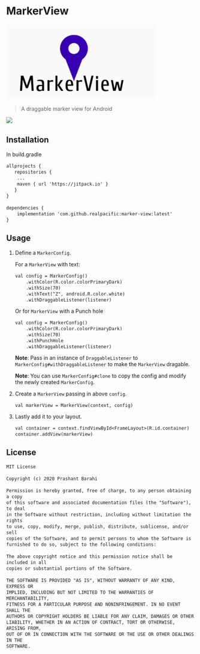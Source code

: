 # MarkerView

<img width=400 height=200 src="image.png"/>

> A draggable marker view for Android

[![](https://jitpack.io/v/realpacific/marker-view.svg)](https://jitpack.io/#realpacific/marker-view)


## Installation

In build.gradle

```
allprojects {
   repositories {
	...
	maven { url 'https://jitpack.io' }
   }
}

dependencies {
    implementation 'com.github.realpacific:marker-view:latest'
}
```

## Usage

<ol>

<li> 
Define a <code>MarkerConfig</code>.

For a `MarkerView` with text:

```
val config = MarkerConfig()
    .withColor(R.color.colorPrimaryDark)
    .withSize(70)
    .withText("Z", android.R.color.white)
    .withDraggableListener(listener)
```

Or for `MarkerView` with a Punch hole

```
val config = MarkerConfig()
    .withColor(R.color.colorPrimaryDark)
    .withSize(70)
    .withPunchHole
    .withDraggableListener(listener)
```

</li>

<b>Note</b>: Pass in an instance of `DraggableListener` to `MarkerConfig#withDraggableListener` to make the `MarkerView` dragable.

<b>Note</b>: You can use `MarkerConfig#clone` to copy the config and modify the newly created `MarkerConfig`.

<li> Create a <code>MarkerView</code> passing in above <code>config</code>.

```
val markerView = MarkerView(context, config)
```

</li>

<li>Lastly add it to your layout.

```
val container = context.findViewById<FrameLayout>(R.id.container)
container.addView(markerView)
```

</li>

</ol>

## License

```
MIT License

Copyright (c) 2020 Prashant Barahi

Permission is hereby granted, free of charge, to any person obtaining a copy
of this software and associated documentation files (the "Software"), to deal
in the Software without restriction, including without limitation the rights
to use, copy, modify, merge, publish, distribute, sublicense, and/or sell
copies of the Software, and to permit persons to whom the Software is
furnished to do so, subject to the following conditions:

The above copyright notice and this permission notice shall be included in all
copies or substantial portions of the Software.

THE SOFTWARE IS PROVIDED "AS IS", WITHOUT WARRANTY OF ANY KIND, EXPRESS OR
IMPLIED, INCLUDING BUT NOT LIMITED TO THE WARRANTIES OF MERCHANTABILITY,
FITNESS FOR A PARTICULAR PURPOSE AND NONINFRINGEMENT. IN NO EVENT SHALL THE
AUTHORS OR COPYRIGHT HOLDERS BE LIABLE FOR ANY CLAIM, DAMAGES OR OTHER
LIABILITY, WHETHER IN AN ACTION OF CONTRACT, TORT OR OTHERWISE, ARISING FROM,
OUT OF OR IN CONNECTION WITH THE SOFTWARE OR THE USE OR OTHER DEALINGS IN THE
SOFTWARE.

```
